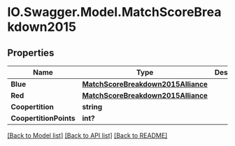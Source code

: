 # IO.Swagger.Model.MatchScoreBreakdown2015
## Properties

Name | Type | Description | Notes
------------ | ------------- | ------------- | -------------
**Blue** | [**MatchScoreBreakdown2015Alliance**](MatchScoreBreakdown2015Alliance.md) |  | [optional] 
**Red** | [**MatchScoreBreakdown2015Alliance**](MatchScoreBreakdown2015Alliance.md) |  | [optional] 
**Coopertition** | **string** |  | [optional] 
**CoopertitionPoints** | **int?** |  | [optional] 

[[Back to Model list]](../README.md#documentation-for-models) [[Back to API list]](../README.md#documentation-for-api-endpoints) [[Back to README]](../README.md)

